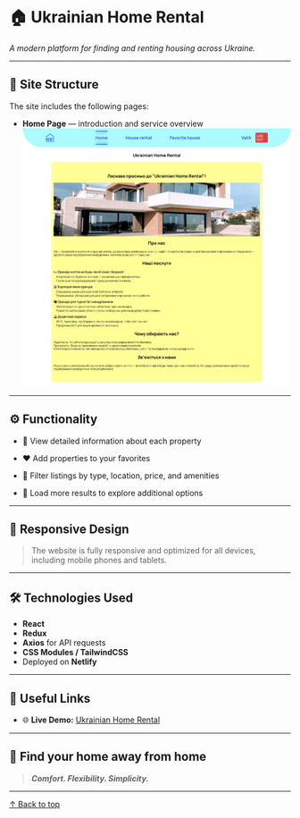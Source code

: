 <a name="start"></a>

# 🏠 **Ukrainian Home Rental**

_A modern platform for finding and renting housing across Ukraine._

---

## 🧭 Site Structure

The site includes the following pages:

- **Home Page** — introduction and service overview  
  ![Home page](./assets/img-home-page.jpg)

---

## ⚙️ Functionality

- 📄 View detailed information about each property  

- ❤️ Add properties to your favorites

- 🧭 Filter listings by type, location, price, and amenities

- 🔄 Load more results to explore additional options

---

## 📱 Responsive Design

> The website is fully responsive and optimized for all devices, including mobile phones and tablets.

---

## 🛠️ Technologies Used

- **React**
- **Redux**
- **Axios** for API requests
- **CSS Modules / TailwindCSS**
- Deployed on **Netlify**

---

## 🔗 Useful Links

- 🌐 **Live Demo:** [Ukrainian Home Rental](https://your-home-rental.netlify.app/)  

---

## 🏡 Find your home away from home

> **_Comfort. Flexibility. Simplicity._**

---

[↑ Back to top](#start)



